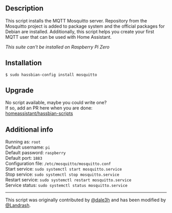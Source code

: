## Description
This script installs the MQTT Mosquitto server. Repository from the Mosquitto project is added to package system and the official packages for Debian are installed. Additionally, this script helps you create your first MQTT user that can be used with Home Assistant.

*This suite can't be installed on Raspberry Pi Zero*  

## Installation
```
$ sudo hassbian-config install mosquitto
```

## Upgrade
No script available, maybe you could write one?  
If so, add an PR here when you are done:  
[homeassistant/hassbian-scripts](https://github.com/home-assistant/hassbian-scripts/pulls)

## Additional info
Running as: `root`  
Default username: `pi`  
Default password: `raspberry`  
Default port: `1883`  
Configuration file: `/etc/mosquitto/mosquitto.conf`  
Start service: `sudo systemctl start mosquitto.service`  
Stop service: `sudo systemctl stop mosquitto.service`  
Restart service: `sudo systemctl restart mosquitto.service`  
Service status: `sudo systemctl status mosquitto.service`

***
This script was originally contributed by [@dale3h](https://github.com/dale3h) and has been modified by  [@Landrash](https://github.com/Landrash).
